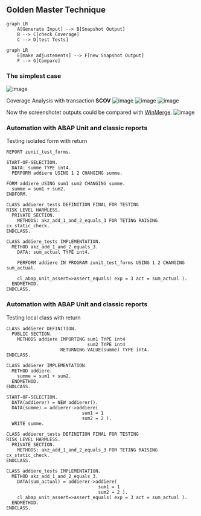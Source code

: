 ## Golden Master Technique

```mermaid
graph LR
    A[Generate Input] --> B[Snapshot Output]
    B --> C[check Coverage]
    C --> D[test Tests]

```
```mermaid
graph LR
    E[make adjustements] --> F[new Snapshot Output]
    F --> G[Compare]
```

### The simplest case

![image](https://user-images.githubusercontent.com/30869493/198228486-f315c565-a20c-45d4-afbf-3bbc6705f0f5.png)

Coverage Analysis with transaction **SCOV**
![image](https://user-images.githubusercontent.com/30869493/198228631-14c022de-f2ed-43c8-8e1a-68fbcc87069e.png)
![image](https://user-images.githubusercontent.com/30869493/198228680-652ca97f-7fba-4abb-a517-5ba5b91752a2.png)
![image](https://user-images.githubusercontent.com/30869493/198228741-2b6f7879-70ec-41cf-bfee-6c27fa09938e.png)

Now the screenshotet outputs could be compared with [WinMerge](https://winmerge.org/).
![image](https://user-images.githubusercontent.com/30869493/198228952-a9c97ce4-887a-4fe5-be69-34ea55fae551.png)

### Automation with ABAP Unit and classic reports
Testing isolated form with return

```abap
REPORT zunit_test_forms.

START-OF-SELECTION.
  DATA: summe TYPE int4.
  PERFORM addiere USING 1 2 CHANGING summe.

FORM addiere USING sum1 sum2 CHANGING summe.
  summe = sum1 + sum2.
ENDFORM.

CLASS addierer_tests DEFINITION FINAL FOR TESTING
RISK LEVEL HARMLESS.
  PRIVATE SECTION.
    METHODS: akz_add_1_and_2_equals_3 FOR TETING RAISING cx_static_check.
ENDCLASS.

CLASS addiere_tests IMPLEMENTATION.
  METHOD akz_add_1_and_2_equals_3.
    DATA: sum_actual TYPE int4.
    
    PERFORM addiere IN PROGRAM zunit_test_forms USING 1 2 CHANGING sum_actual.
    
    cl_abap_unit_assert=>assert_equals( exp = 3 act = sum_actual ).
  ENDMETHOD.
ENDCLASS.

```
### Automation with ABAP Unit and classic reports
Testing local class with return

```abap
CLASS addierer DEFINITION.
  PUBLIC SECTION.
    METHODS addiere IMPORTING sum1 TYPE int4
                              sum2 TYPE int4
                    RETURNING VALUE(summe) TYPE int4.
ENDCLASS.

CLASS addierer IMPLEMENTATION.
  METHOD addiere.
    summe = sum1 + sum2.
  ENDMETHOD.
ENDLCASS.

START-OF-SELECTION.
  DATA(addierer) = NEW addierer().
  DATA(summe) = addierer->addiere(
                            sum1 = 1
                            sum2 = 2 ).
  WRITE summe.

CLASS addierer_tests DEFINITION FINAL FOR TESTING
RISK LEVEL HARMLESS.
  PRIVATE SECTION.
    METHODS: akz_add_1_and_2_equals_3 FOR TETING RAISING cx_static_check.
ENDCLASS.

CLASS addiere_tests IMPLEMENTATION.
  METHOD akz_add_1_and_2_equals_3.
    DATA(sum_actual) = addierer->addiere(
                                  sum1 = 1
                                  sum2 = 2 ).
    cl_abap_unit_assert=>assert_equals( exp = 3 act = sum_actual ).
  ENDMETHOD.
ENDCLASS.
```
